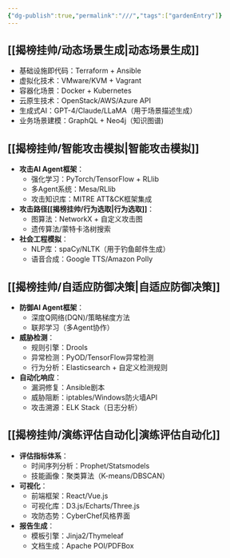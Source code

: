 ```yaml
---
{"dg-publish":true,"permalink":"///","tags":["gardenEntry"]}
---
```


## [[揭榜挂帅/动态场景生成\|动态场景生成]]
+ 基础设施即代码：Terraform + Ansible
+ 虚拟化技术：VMware/KVM + Vagrant
+ 容器化场景：Docker + Kubernetes
+ 云原生技术：OpenStack/AWS/Azure API
+ 生成式AI：GPT-4/Claude/LLaMA（用于场景描述生成）
+ 业务场景建模：GraphQL + Neo4j（知识图谱)

## [[揭榜挂帅/智能攻击模拟\|智能攻击模拟]]
- **攻击AI Agent框架**：
    - 强化学习：PyTorch/TensorFlow + RLlib
    - 多Agent系统：Mesa/RLlib
    - 攻击知识库：MITRE ATT&CK框架集成
- **攻击路径[[揭榜挂帅/行为选取\|行为选取]]**：
    - 图算法：NetworkX + 自定义攻击图
    - 遗传算法/蒙特卡洛树搜索
- **社会工程模拟**：
    - NLP库：spaCy/NLTK（用于钓鱼邮件生成）
    - 语音合成：Google TTS/Amazon Polly

## [[揭榜挂帅/自适应防御决策\|自适应防御决策]]
- **防御AI Agent框架**：
    - 深度Q网络(DQN)/策略梯度方法
    - 联邦学习（多Agent协作）
- **威胁检测**：
    - 规则引擎：Drools
    - 异常检测：PyOD/TensorFlow异常检测
    - 行为分析：Elasticsearch + 自定义检测规则
- **自动化响应**：
    - 漏洞修复：Ansible剧本
    - 威胁阻断：iptables/Windows防火墙API
    - 攻击溯源：ELK Stack（日志分析）

## [[揭榜挂帅/演练评估自动化\|演练评估自动化]]
- **评估指标体系**：
    - 时间序列分析：Prophet/Statsmodels
    - 技能画像：聚类算法（K-means/DBSCAN）
- **可视化**：
    - 前端框架：React/Vue.js
    - 可视化库：D3.js/Echarts/Three.js
    - 攻防态势：CyberChef风格界面
- **报告生成**：
    - 模板引擎：Jinja2/Thymeleaf
    - 文档生成：Apache POI/PDFBox

